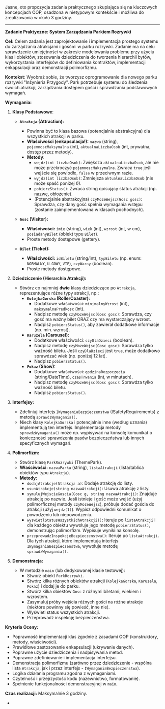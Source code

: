 Jasne, oto propozycja zadania praktycznego skupiająca się na kluczowych koncepcjach OOP, osadzona w nietypowym kontekście i możliwa do zrealizowania w około 3 godziny.

---

**Zadanie Praktyczne: System Zarządzania Parkiem Rozrywki**

**Cel:**
Celem zadania jest zaprojektowanie i implementacja prostego systemu do zarządzania atrakcjami i gośćmi w parku rozrywki. Zadanie ma na celu sprawdzenie umiejętności w zakresie modelowania problemu przy użyciu klas i obiektów, stosowania dziedziczenia do tworzenia hierarchii bytów, wykorzystania interfejsów do definiowania kontraktów, implementacji enkapsulacji oraz demonstracji polimorfizmu.

**Kontekst:**
Wyobraź sobie, że tworzysz oprogramowanie dla nowego parku rozrywki "Inżynieria Przygody". Park potrzebuje systemu do śledzenia swoich atrakcji, zarządzania dostępem gości i sprawdzania podstawowych wymagań.

**Wymagania:**

1.  **Klasy Podstawowe:**
    *   **`Atrakcja` (Attraction):**
        *   Powinna być to klasa bazowa (potencjalnie abstrakcyjna) dla wszystkich atrakcji w parku.
        *   **Właściwości (enkapsulacja!):** `nazwa` (string), `pojemnoscMaksymalna` (int), `aktualnaLiczbaOsob` (int, prywatna, dostęp przez metody).
        *   **Metody:**
            *   `wejdz(int liczbaOsob)`: Zwiększa `aktualnaLiczbaOsob`, ale nie może przekroczyć `pojemnoscMaksymalna`. Zwraca `true` jeśli wejście się powiodło, `false` w przeciwnym razie.
            *   `wyjdz(int liczbaOsob)`: Zmniejsza `aktualnaLiczbaOsob` (nie może spaść poniżej 0).
            *   `pobierzStatus()`: Zwraca string opisujący status atrakcji (np. nazwę, obłożenie).
            *   (Potencjalnie abstrakcyjna) `czyMozeWejsc(Gosc gosc)`: Sprawdza, czy dany gość spełnia wymagania wstępu (zostanie zaimplementowana w klasach pochodnych).

    *   **`Gosc` (Visitor):**
        *   **Właściwości:** `imie` (string), `wiek` (int), `wzrost` (int, w cm), `posiadanyBilet` (obiekt typu `Bilet`).
        *   Proste metody dostępowe (gettery).

    *   **`Bilet` (Ticket):**
        *   **Właściwości:** `idBiletu` (string/int), `typBiletu` (np. enum: `NORMALNY`, `ULGOWY`, `VIP`), `czyWazny` (boolean).
        *   Proste metody dostępowe.

2.  **Dziedziczenie (Hierarchia Atrakcji):**
    *   Stwórz co najmniej **dwie** klasy dziedziczące po `Atrakcja`, reprezentujące różne typy atrakcji, np.:
        *   **`KolejkaGorska` (RollerCoaster):**
            *   Dodatkowe właściwości: `minimalnyWzrost` (int), `maksymalnaPredkosc` (int).
            *   Nadpisz metodę `czyMozeWejsc(Gosc gosc)`: Sprawdza, czy gość ma ważny bilet ORAZ czy ma wystarczający wzrost.
            *   Nadpisz `pobierzStatus()`, aby zawierał dodatkowe informacje (np. min. wzrost).
        *   **`Karuzela` (Carousel):**
            *   Dodatkowe właściwości: `czyDlaDzieci` (boolean).
            *   Nadpisz metodę `czyMozeWejsc(Gosc gosc)`: Sprawdza tylko ważność biletu. Jeśli `czyDlaDzieci` jest `true`, może dodatkowo sprawdzać wiek (np. poniżej 12 lat).
            *   Nadpisz `pobierzStatus()`.
        *   **`Pokaz` (Show):**
            *   Dodatkowe właściwości: `godzinaRozpoczecia` (string/DateTime), `czasTrwania` (int, w minutach).
            *   Nadpisz metodę `czyMozeWejsc(Gosc gosc)`: Sprawdza tylko ważność biletu.
            *   Nadpisz `pobierzStatus()`.

3.  **Interfejsy:**
    *   Zdefiniuj interfejs `IWymaganiaBezpieczenstwa` (ISafetyRequirements) z metodą `sprawdzWymagania()`.
    *   Niech klasy `KolejkaGorska` i potencjalnie inne (według uznania) implementują ten interfejs. Implementacja metody `sprawdzWymagania()` może np. wypisywać na konsolę komunikat o konieczności sprawdzenia pasów bezpieczeństwa lub innych specyficznych wymagań.

4.  **Polimorfizm:**
    *   Stwórz klasę `ParkRozrywki` (ThemePark).
    *   **Właściwości:** `nazwaParku` (string), `listaAtrakcji` (lista/tablica obiektów typu `Atrakcja`).
    *   **Metody:**
        *   `dodajAtrakcje(Atrakcja a)`: Dodaje atrakcję do listy.
        *   `usunAtrakcje(string nazwaAtrakcji)`: Usuwa atrakcję z listy.
        *   `symulujWejscieGoscia(Gosc g, string nazwaAtrakcji)`: Znajduje atrakcję po nazwie. Jeśli istnieje i gość może wejść (użyj polimorficznej metody `czyMozeWejsc`), próbuje dodać gościa do atrakcji (użyj `wejdz(1)`). Wypisz odpowiedni komunikat o powodzeniu lub niepowodzeniu.
        *   `wyswietlStatusWszystkichAtrakcji()`: Iteruje po `listaAtrakcji` i dla każdego obiektu wywołuje jego metodę `pobierzStatus()`, demonstrując polimorfizm. Wypisuje wyniki na konsolę.
        *   `przeprowadzInspekcjeBezpieczenstwa()`: Iteruje po `listaAtrakcji`. Dla tych atrakcji, które implementują interfejs `IWymaganiaBezpieczenstwa`, wywołuje metodę `sprawdzWymagania()`.

5.  **Demonstracja:**
    *   W metodzie `main` (lub dedykowanej klasie testowej):
        *   Stwórz obiekt `ParkRozrywki`.
        *   Stwórz kilka różnych obiektów atrakcji (`KolejkaGorska`, `Karuzela`, `Pokaz`) i dodaj je do parku.
        *   Stwórz kilka obiektów `Gosc` z różnymi biletami, wiekiem i wzrostem.
        *   Zasymuluj próby wejścia różnych gości na różne atrakcje (niektóre powinny się powieść, inne nie).
        *   Wyświetl status wszystkich atrakcji.
        *   Przeprowadź inspekcję bezpieczeństwa.

**Kryteria Oceny:**

*   Poprawność implementacji klas zgodnie z zasadami OOP (konstruktory, metody, właściwości).
*   Prawidłowe zastosowanie enkapsulacji (ukrywanie danych).
*   Poprawne użycie dziedziczenia i nadpisywania metod.
*   Poprawne zdefiniowanie i implementacja interfejsu.
*   Demonstracja polimorfizmu (zarówno przez dziedziczenie - wspólna lista `Atrakcja`, jak i przez interfejs - `IWymaganiaBezpieczenstwa`).
*   Logika działania programu zgodna z wymaganiami.
*   Czytelność i przejrzystość kodu (nazewnictwo, formatowanie).
*   Spełnienie funkcjonalności demonstracyjnej w `main`.

**Czas realizacji:** Maksymalnie 3 godziny.

-